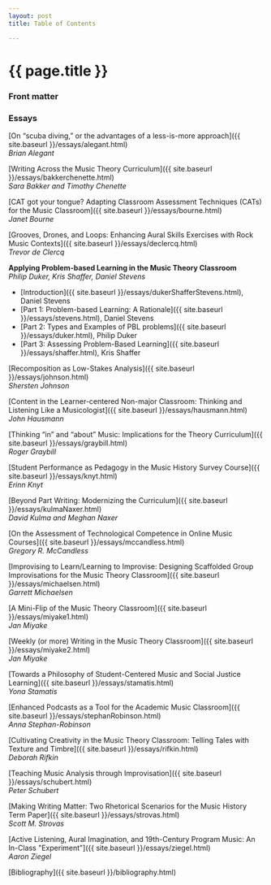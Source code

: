 ```yaml
---
layout: post
title: Table of Contents

---
```


{{ page.title }}
================


### Front matter ###


### Essays ###

[On “scuba diving,” or the advantages of a less-is-more approach]({{ site.baseurl }}/essays/alegant.html)  
*Brian Alegant*

[Writing Across the Music Theory Curriculum]({{ site.baseurl }}/essays/bakkerchenette.html)  
*Sara Bakker and Timothy Chenette*

[CAT got your tongue? Adapting Classroom Assessment Techniques (CATs) for the Music Classroom]({{ site.baseurl }}/essays/bourne.html)  
*Janet Bourne*

[Grooves, Drones, and Loops: Enhancing Aural Skills Exercises with Rock Music Contexts]({{ site.baseurl }}/essays/declercq.html)  
*Trevor de Clercq*  

**Applying Problem-based Learning in the Music Theory Classroom**  
*Philip Duker, Kris Shaffer, Daniel Stevens*

- [Introduction]({{ site.baseurl }}/essays/dukerShafferStevens.html), Daniel Stevens  
- [Part 1: Problem-based Learning: A Rationale]({{ site.baseurl }}/essays/stevens.html), Daniel Stevens  
- [Part 2: Types and Examples of PBL problems]({{ site.baseurl }}/essays/duker.html), Philip Duker  
- [Part 3: Assessing Problem-Based Learning]({{ site.baseurl }}/essays/shaffer.html), Kris Shaffer

[Recomposition as Low-Stakes Analysis]({{ site.baseurl }}/essays/johnson.html)  
*Shersten Johnson*  

[Content in the Learner-centered Non-major Classroom: Thinking and Listening Like a Musicologist]({{ site.baseurl }}/essays/hausmann.html)  
*John Hausmann*  

[Thinking “in” and “about” Music: Implications for the Theory Curriculum]({{ site.baseurl }}/essays/graybill.html)  
*Roger Graybill*  

[Student Performance as Pedagogy in the Music History Survey Course]({{ site.baseurl }}/essays/knyt.html)  
*Erinn Knyt*  

[Beyond Part Writing&#58; Modernizing the Curriculum]({{ site.baseurl }}/essays/kulmaNaxer.html)  
*David Kulma and Meghan Naxer*

[On the Assessment of Technological Competence in Online Music Courses]({{ site.baseurl }}/essays/mccandless.html)  
*Gregory R. McCandless*  

[Improvising to Learn/Learning to Improvise: Designing Scaffolded Group Improvisations for the Music Theory Classroom]({{ site.baseurl }}/essays/michaelsen.html)  
*Garrett Michaelsen*  

[A Mini-Flip of the Music Theory Classroom]({{ site.baseurl }}/essays/miyake1.html)  
*Jan Miyake*  

[Weekly (or more) Writing in the Music Theory Classroom]({{ site.baseurl }}/essays/miyake2.html)  
*Jan Miyake*  

[Towards a Philosophy of Student-Centered Music and Social Justice Learning]({{ site.baseurl }}/essays/stamatis.html)  
*Yona Stamatis*

[Enhanced Podcasts as a Tool for the Academic Music Classroom]({{ site.baseurl }}/essays/stephanRobinson.html)  
*Anna Stephan-Robinson*

[Cultivating Creativity in the Music Theory Classroom&#58; Telling Tales with Texture and Timbre]({{ site.baseurl }}/essays/rifkin.html)  
*Deborah Rifkin*

[Teaching Music Analysis through Improvisation]({{ site.baseurl }}/essays/schubert.html)  
*Peter Schubert*

[Making Writing Matter&#58; Two Rhetorical Scenarios for the Music History Term Paper]({{ site.baseurl }}/essays/strovas.html)  
*Scott M. Strovas*

[Active Listening, Aural Imagination, and 19th-Century Program Music&#58; An In-Class "Experiment"]({{ site.baseurl }}/essays/ziegel.html)  
*Aaron Ziegel*


[Bibliography]({{ site.baseurl }}/bibliography.html)
